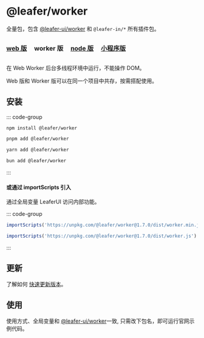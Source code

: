 # @leafer/worker

全量包，包含 [@leafer-ui/worker](/guide/install/ui/worker/start.md) 和 `@leafer-in/*` 所有插件包。

##

### [web 版](/guide/install/leafer/start.md) &nbsp; &nbsp; worker 版 &nbsp; &nbsp; [node 版](/guide/install/leafer/node/start.md) &nbsp; &nbsp; [小程序版](/guide/install/leafer/miniapp/start.md)

##

在 Web Worker 后台多线程环境中运行，不能操作 DOM。

Web 版和 Worker 版可以在同一个项目中共存，按需搭配使用。

## 安装

::: code-group

```sh [npm]
npm install @leafer/worker
```

```sh [pnpm]
pnpm add @leafer/worker
```

```sh [yarn]
yarn add @leafer/worker
```

```sh [bun]
bun add @leafer/worker
```

:::

#### 或通过 importScripts 引入

通过全局变量 LeaferUI 访问内部功能。

::: code-group

```js [worker.min.js]
importScripts('https://unpkg.com/@leafer/worker@1.7.0/dist/worker.min.js')
```

```js [worker.js]
importScripts('https://unpkg.com/@leafer/worker@1.7.0/dist/worker.js')
```

:::

<!-- https://unpkg.com 无法访问时，可替换为 https://cdn.jsdelivr.net/npm -->

## 更新

了解如何 [快速更新版本](/guide/update.md)。

## 使用

使用方式、全局变量和 [@leafer-ui/worker](/guide/install/ui/worker/start.md)一致, 只需改下包名，即可运行官网示例代码。
